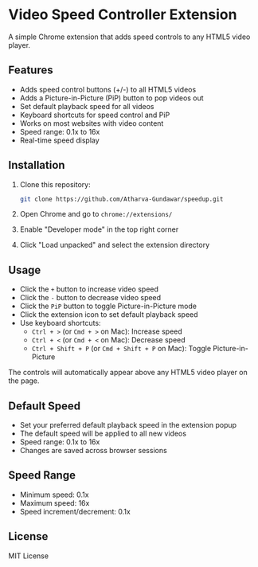 # Video Speed Controller Extension

A simple Chrome extension that adds speed controls to any HTML5 video player.

## Features

- Adds speed control buttons (+/-) to all HTML5 videos
- Adds a Picture-in-Picture (PiP) button to pop videos out
- Set default playback speed for all videos
- Keyboard shortcuts for speed control and PiP
- Works on most websites with video content
- Speed range: 0.1x to 16x
- Real-time speed display

## Installation

1. Clone this repository:
   ```bash
   git clone https://github.com/Atharva-Gundawar/speedup.git
   ```

2. Open Chrome and go to `chrome://extensions/`

3. Enable "Developer mode" in the top right corner

4. Click "Load unpacked" and select the extension directory

## Usage

- Click the `+` button to increase video speed
- Click the `-` button to decrease video speed
- Click the `PiP` button to toggle Picture-in-Picture mode
- Click the extension icon to set default playback speed
- Use keyboard shortcuts:
  - `Ctrl + >` (or `Cmd + >` on Mac): Increase speed
  - `Ctrl + <` (or `Cmd + <` on Mac): Decrease speed
  - `Ctrl + Shift + P` (or `Cmd + Shift + P` on Mac): Toggle Picture-in-Picture

The controls will automatically appear above any HTML5 video player on the page.

## Default Speed

- Set your preferred default playback speed in the extension popup
- The default speed will be applied to all new videos
- Speed range: 0.1x to 16x
- Changes are saved across browser sessions

## Speed Range

- Minimum speed: 0.1x
- Maximum speed: 16x
- Speed increment/decrement: 0.1x

## License

MIT License 